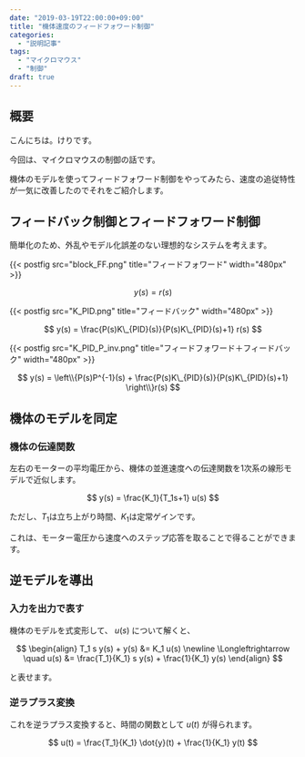 ```yaml
---
date: "2019-03-19T22:00:00+09:00"
title: "機体速度のフィードフォワード制御"
categories:
  - "説明記事"
tags:
  - "マイクロマウス"
  - "制御"
draft: true
---
```


## 概要

こんにちは。けりです。

今回は、マイクロマウスの制御の話です。

機体のモデルを使ってフィードフォワード制御をやってみたら、速度の追従特性が一気に改善したのでそれをご紹介します。

<!--more-->

## フィードバック制御とフィードフォワード制御

簡単化のため、外乱やモデル化誤差のない理想的なシステムを考えます。

{{< postfig src="block_FF.png" title="フィードフォワード" width="480px" >}}

$$
y(s) = r(s)
$$

{{< postfig src="K_PID.png" title="フィードバック" width="480px" >}}

$$
y(s) = \frac{P(s)K\_{PID}(s)}{P(s)K\_{PID}(s)+1} r(s)
$$

{{< postfig src="K_PID_P_inv.png" title="フィードフォワード＋フィードバック" width="480px" >}}

$$
y(s) = \left\\{P(s)P^{-1}(s) + \frac{P(s)K\_{PID}(s)}{P(s)K\_{PID}(s)+1} \right\\}r(s)
$$

## 機体のモデルを同定

### 機体の伝達関数

左右のモーターの平均電圧から、機体の並進速度への伝達関数を1次系の線形モデルで近似します。

$$
y(s) = \frac{K_1}{T_1s+1} u(s)
$$

ただし、$T_1$は立ち上がり時間、$K_1$は定常ゲインです。

これは、モーター電圧から速度へのステップ応答を取ることで得ることができます。

## 逆モデルを導出

### 入力を出力で表す

機体のモデルを式変形して、 $u(s)$ について解くと、

$$
\begin{align}
T_1 s y(s) + y(s) &= K_1 u(s)
\newline
\Longleftrightarrow \quad u(s) &= \frac{T_1}{K_1} s y(s) + \frac{1}{K_1} y(s)
\end{align}
$$

と表せます。

### 逆ラプラス変換

これを逆ラプラス変換すると、時間の関数として $u(t)$ が得られます。

$$
u(t) = \frac{T_1}{K_1} \dot{y}(t) + \frac{1}{K_1} y(t)
$$

<script type="text/x-mathjax-config">
    MathJax.Hub.Config({tex2jax: {inlineMath: [['$','$'], ['\\(','\\)']]}});
</script>
